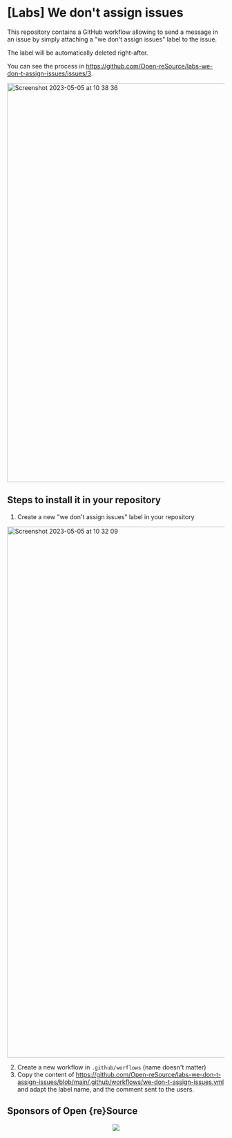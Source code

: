 # [Labs] We don't assign issues

This repository contains a GitHub workflow allowing to send a message in an issue by simply attaching a "we don't assign issues" label to the issue.

The label will be automatically deleted right-after.

You can see the process in https://github.com/Open-reSource/labs-we-don-t-assign-issues/issues/3.

<img width="922" alt="Screenshot 2023-05-05 at 10 38 36" src="https://user-images.githubusercontent.com/17381666/236413271-12b7b2f2-12b1-4498-99d0-19db8b4b97d8.png">

## Steps to install it in your repository

1. Create a new "we don't assign issues" label in your repository

<img width="1227" alt="Screenshot 2023-05-05 at 10 32 09" src="https://user-images.githubusercontent.com/17381666/236412159-a6331898-f1d1-4ca3-bfa8-0f2124c5c53b.png">

2. Create a new workflow in `.github/worflows` (name doesn't matter)
3. Copy the content of https://github.com/Open-reSource/labs-we-don-t-assign-issues/blob/main/.github/workflows/we-don-t-assign-issues.yml and adapt the label name, and the comment sent to the users.

## Sponsors of Open {re}Source

<p align="center">
  <a href="https://github.com/sponsors/Open-reSource" aria-label="Go to Open {re}Source's GitHub Sponsors page">
    <img src='https://cdn.jsdelivr.net/gh/Open-reSource/sponsors/sponsors.svg'/>
  </a>
</p>
